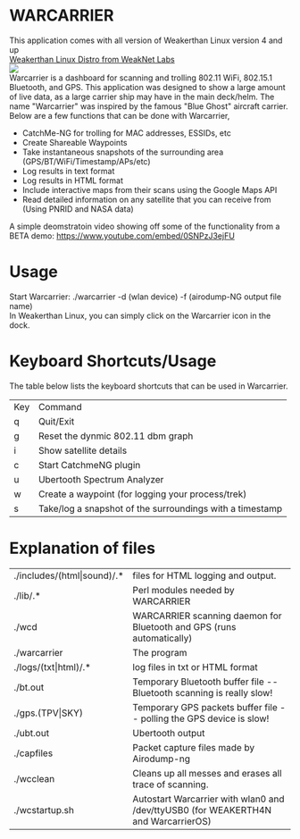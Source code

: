 # WARCARRIER
This application comes with all version of Weakerthan Linux version 4 and up<br />
<a target="_blank" href="http://weaknetlabs.com/linux">Weakerthan Linux Distro from WeakNet Labs</a><br />
<img src="https://weaknetlabs.com/images/wc.gif"/><br />
Warcarrier is a dashboard for scanning and trolling 802.11 WiFi, 802.15.1 Bluetooth, and GPS. This application was designed to show a large amount of live data, as a large carrier ship may have in the main deck/helm. The name "Warcarrier" was inspired by the famous "Blue Ghost" aircraft carrier. Below are a few functions that can be done with Warcarrier,
<ul>
	<li>CatchMe-NG for trolling for MAC addresses, ESSIDs, etc</li>
	<li>Create Shareable Waypoints</li>
	<li>Take instantaneous snapshots of the surrounding area (GPS/BT/WiFi/Timestamp/APs/etc)</li>
	<li>Log results in text format</li>
	<li>Log results in HTML format</li>
	<li>Include interactive maps from their scans using the Google Maps API</li>
	<li>Read detailed information on any satellite that you can receive from (Using PNRID and NASA data)</li>
</ul>
A simple deomstratoin video showing off some of the functionality from a BETA demo:
<a href="https://www.youtube.com/embed/0SNPzJ3ejFU">https://www.youtube.com/embed/0SNPzJ3ejFU</a><br />

# Usage
Start Warcarrier: ./warcarrier -d (wlan device) -f (airodump-NG output file name)<br />
In Weakerthan Linux, you can simply click on the Warcarrier icon in the dock.

# Keyboard Shortcuts/Usage

The table below lists the keyboard shortcuts that can be used in Warcarrier.

<table>
	<tr><td>Key</td><td>Command</td></tr>
	<tr><td>q</td><td>Quit/Exit</td></tr>
	<tr><td>g</td><td>Reset the dynmic 802.11 dbm graph</td></tr>
	<tr><td>i</td><td>Show satellite details</td></tr>
	<tr><td>c</td><td>Start CatchmeNG plugin</td></tr>
	<tr><td>u</td><td>Ubertooth Spectrum Analyzer</td></tr>
	<tr><td>w</td><td>Create a waypoint (for logging your process/trek)</td></tr>
	<tr><td>s</td><td>Take/log a snapshot of the surroundings with a timestamp</td></tr>

</table>

# Explanation of files
<table>
<tr><td>./includes/(html|sound)/.*</td><td>files for HTML logging and output.</td></tr>
<tr><td>./lib/.*</td><td>Perl modules needed by WARCARRIER</td></tr>
<tr><td>./wcd</td><td>WARCARRIER scanning daemon for Bluetooth and GPS (runs automatically)</td></tr>
<tr><td>./warcarrier</td><td>The program</td></tr>
<tr><td>./logs/(txt|html)/.*</td><td>log files in txt or HTML format</td></tr>
<tr><td>./bt.out</td><td>Temporary Bluetooth buffer file -- Bluetooth scanning is really slow!</td></tr>
<tr><td>./gps.(TPV|SKY)</td><td>Temporary GPS packets buffer file -- polling the GPS device is slow!</td></tr>
<tr><td>./ubt.out</td><td>Ubertooth output</td></tr>
<tr><td>./capfiles</td><td>Packet capture files made by Airodump-ng</td></tr>
<tr><td>./wcclean</td><td>Cleans up all messes and erases all trace of scanning.</td></tr>
<tr><td>./wcstartup.sh</td><td>Autostart Warcarrier with wlan0 and /dev/ttyUSB0 (for WEAKERTH4N and WarcarrierOS)</td></tr>
</table>
